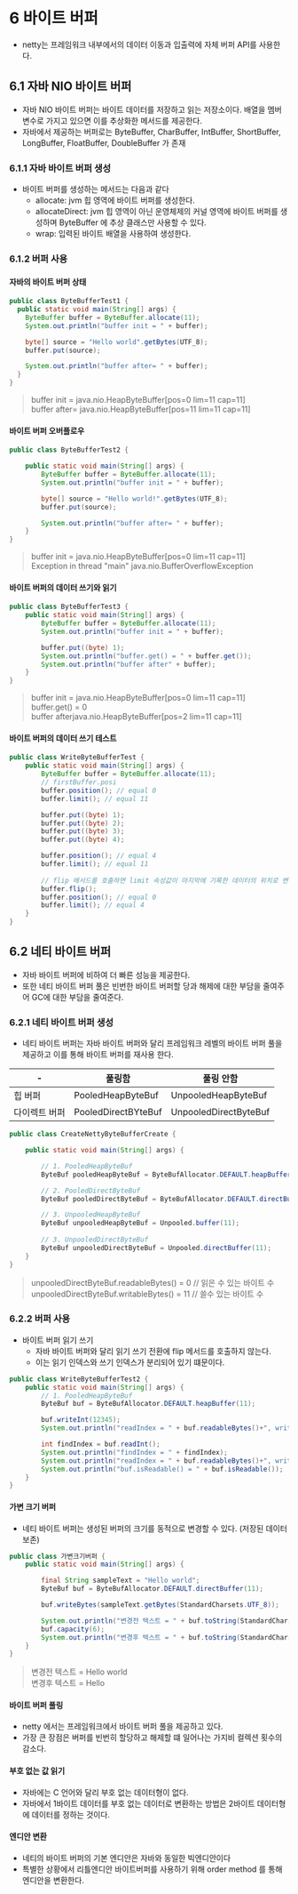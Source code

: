 
# 6 바이트 버퍼
- netty는 프레임워크 내부에서의 데이터 이동과 입출력에 자체 버퍼 API를 사용한다. 

## 6.1 자바 NIO 바이트 버퍼
- 자바 NIO 바이트 버퍼는 바이트 데이터를 저장하고 읽는 저장소이다. 배열을 멤버 변수로 가지고 있으면 이를 추상화한 메서드를 제공한다. 
- 자바에서 제공하는 버퍼로는 ByteBuffer, CharBuffer, IntBuffer, ShortBuffer, LongBuffer, FloatBuffer, DoubleBuffer 가 존재

### 6.1.1 자바 바이트 버퍼 생성
- 바이트 버퍼를 생성하는 메서드는 다음과 같다
  - allocate: jvm 힙 영역에 바이트 버퍼를 생성한다. 
  - allocateDirect: jvm 힙 영역이 아닌 운영체제의 커널 영역에 바이트 버퍼를 생성하며 ByteBuffer 에 추상 클래스만 사용할 수 있다. 
  - wrap: 입력된 바이트 배열을 사용하여 생성한다. 
  
### 6.1.2 버퍼 사용 
#### 자바의 바이트 버퍼 상태
```java
public class ByteBufferTest1 {
  public static void main(String[] args) {
    ByteBuffer buffer = ByteBuffer.allocate(11);
    System.out.println("buffer init = " + buffer);

    byte[] source = "Hello world".getBytes(UTF_8);
    buffer.put(source);

    System.out.println("buffer after= " + buffer);
  }
} 
```
> buffer init = java.nio.HeapByteBuffer[pos=0 lim=11 cap=11]  
> buffer after= java.nio.HeapByteBuffer[pos=11 lim=11 cap=11]

#### 바이트 버퍼 오버플로우
```java
public class ByteBufferTest2 {

    public static void main(String[] args) {
        ByteBuffer buffer = ByteBuffer.allocate(11);
        System.out.println("buffer init = " + buffer);

        byte[] source = "Hello world!".getBytes(UTF_8);
        buffer.put(source);

        System.out.println("buffer after= " + buffer);
    }
}
```
> buffer init = java.nio.HeapByteBuffer[pos=0 lim=11 cap=11]  
> Exception in thread "main" java.nio.BufferOverflowException

#### 바이트 버퍼의 데이터 쓰기와 읽기
```java
public class ByteBufferTest3 {
    public static void main(String[] args) {
        ByteBuffer buffer = ByteBuffer.allocate(11);
        System.out.println("buffer init = " + buffer);

        buffer.put((byte) 1);
        System.out.println("buffer.get() = " + buffer.get());
        System.out.println("buffer after" + buffer);
    }
}
```
> buffer init = java.nio.HeapByteBuffer[pos=0 lim=11 cap=11]  
> buffer.get() = 0  
> buffer afterjava.nio.HeapByteBuffer[pos=2 lim=11 cap=11]

#### 바이트 버퍼의 데이터 쓰기 테스트 
```java
public class WriteByteBufferTest {
    public static void main(String[] args) {
        ByteBuffer buffer = ByteBuffer.allocate(11);
        // firstBuffer.posi
        buffer.position(); // equal 0
        buffer.limit(); // equal 11

        buffer.put((byte) 1);
        buffer.put((byte) 2);
        buffer.put((byte) 3);
        buffer.put((byte) 4);

        buffer.position(); // equal 4
        buffer.limit(); // equal 11
        
        // flip 메서드를 호출하면 limit 속성값이 마지막에 기록한 데이터의 위치로 변경된다.
        buffer.flip();
        buffer.position(); // equal 0
        buffer.limit(); // equal 4
    }
}
```

## 6.2 네티 바이트 버퍼 
- 자바 바이트 버퍼에 비하여 더 빠른 성능을 제공한다. 
- 또한 네티 바이트 버퍼 풀은 빈번한 바이트 버퍼할 당과 해제에 대한 부담을 줄여주어 GC에 대한 부담을 줄여준다. 

### 6.2.1 네티 바이트 버퍼 생성
- 네티 바이트 버퍼는 자바 바이트 버퍼와 달리 프레임워크 레벨의 바이트 버퍼 풀을 제공하고 이를 통해 바이트 버퍼를 재사용 한다.

| -       | 풀링함                 | 풀링 안함|
|---------|---------------------| --|
  | 힙 버퍼    | PooledHeapByteBuf   | UnpooledHeapByteBuf|
  | 다이렉트 버퍼 | PooledDirectBYteBuf | UnpooledDirectByteBuf|

```java
public class CreateNettyByteBufferCreate {

    public static void main(String[] args) {

        // 1. PooledHeapByteBuf
        ByteBuf pooledHeapByteBuf = ByteBufAllocator.DEFAULT.heapBuffer(11);

        // 2. PooledDirectByteBuf
        ByteBuf pooledDirectByteBuf = ByteBufAllocator.DEFAULT.directBuffer(11);

        // 3. UnpooledHeapByteBuf
        ByteBuf unpooledHeapByteBuf = Unpooled.buffer(11);
        
        // 3. UnpooledDirectByteBuf
        ByteBuf unpooledDirectByteBuf = Unpooled.directBuffer(11);
    }
}
```
> unpooledDirectByteBuf.readableBytes() = 0  // 읽은 수 있는 바이트 수
> unpooledDirectByteBuf.writableBytes() = 11 // 쓸수 있는 바이트 수

### 6.2.2 버퍼 사용
- 바이트 버퍼 읽기 쓰기 
  - 자바 바이트 버퍼와 달리 읽기 쓰기 전환에 flip 메서드를 호출하지 않는다. 
  - 이는 읽기 인덱스와 쓰기 인덱스가 분리되어 있기 떄문이다. 
```java
public class WriteByteBufferTest2 {
    public static void main(String[] args) {
        // 1. PooledHeapByteBuf
        ByteBuf buf = ByteBufAllocator.DEFAULT.heapBuffer(11);

        buf.writeInt(12345);
        System.out.println("readIndex = " + buf.readableBytes()+", writeIndex = " + buf.writableBytes());

        int findIndex = buf.readInt();
        System.out.println("findIndex = " + findIndex);
        System.out.println("readIndex = " + buf.readableBytes()+", writeIndex = " + buf.writableBytes());
        System.out.println("buf.isReadable() = " + buf.isReadable());
    }
}
```

#### 가변 크기 버퍼 
- 네티 바이트 버퍼는 생성된 버퍼의 크기를 동적으로 변경할 수 있다. (저장된 데이터 보존)
```java
public class 가변크기버퍼 {
    public static void main(String[] args) {

        final String sampleText = "Hello world";
        ByteBuf buf = ByteBufAllocator.DEFAULT.directBuffer(11);

        buf.writeBytes(sampleText.getBytes(StandardCharsets.UTF_8));

        System.out.println("변경전 텍스트 = " + buf.toString(StandardCharsets.UTF_8));
        buf.capacity(6);
        System.out.println("변경후 텍스트 = " + buf.toString(StandardCharsets.UTF_8));
    }
}
```
> 변경전 텍스트 = Hello world  
> 변경후 텍스트 = Hello

#### 바이트 버퍼 풀링
- netty 에서는 프레임워크에서 바이트 버퍼 풀을 제공하고 있다. 
- 가장 큰 장점은 버퍼를 빈번히 할당하고 해제할 떄 일어나는 가지비 컬렉션 횟수의 감소다. 

#### 부호 없는 값 읽기
- 자바에는 C 언어와 달리 부호 없는 데이터형이 없다. 
- 자바에서 1바이트 데이터를 부호 없는 데이터로 변환하는 방법은 2바이트 데이터형에 데이터를 정하는 것이다. 

#### 엔디안 변환 
- 네티의 바이트 버퍼의 기본 엔디안은 자바와 동일한 빅엔디안이다 
- 특별한 상황에서 리틀엔디안 바이트버퍼를 사용하기 위해 order method 를 통해 엔디안을 변환한다. 